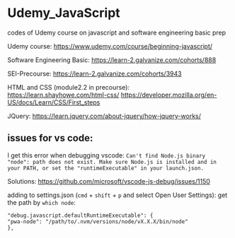 # Udemy_JavaScript
codes of Udemy course on javascript and software engineering basic prep

Udemy course:
https://www.udemy.com/course/beginning-javascript/

Software Engineering Basic:
https://learn-2.galvanize.com/cohorts/888

SEI-Precourse:
https://learn-2.galvanize.com/cohorts/3943

HTML and CSS (module2.2 in precourse):
https://learn.shayhowe.com/html-css/
https://developer.mozilla.org/en-US/docs/Learn/CSS/First_steps

JQuery:
https://learn.jquery.com/about-jquery/how-jquery-works/

## issues for vs code:

I get this error when debugging vscode:
`Can't find Node.js binary "node": path does not exist. Make sure Node.js is installed and in your PATH, or set the "runtimeExecutable" in your launch.json.`

Solutions: https://github.com/microsoft/vscode-js-debug/issues/1150

adding to settings.json (`cmd` + `shift` + `p` and select Open User Settings):
get the path by `which node`:
```
"debug.javascript.defaultRuntimeExecutable": {
"pwa-node": "/path/to/.nvm/versions/node/vX.X.X/bin/node" 
},
```


